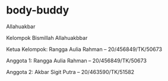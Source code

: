 # body-buddy

Allahuakbar

Kelompok Bismillah Allahuakbbar

Ketua Kelompok: Rangga Aulia Rahman – 20/456849/TK/50673

Anggota 1: Rangga Aulia Rahman – 20/456849/TK/50673

Anggota 2: Akbar Sigit Putra – 20/463590/TK/51582
